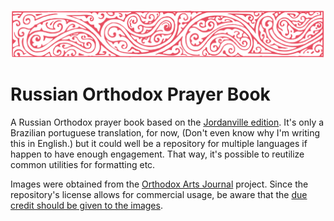 ![adornation](img/headers/bar18.svg)

# Russian Orthodox Prayer Book

A Russian Orthodox prayer book based on the [Jordanville edition]. It's only a
Brazilian portuguese translation, for now, (Don't even know why I'm writing this
in English.) but it could well be a repository for multiple languages if happen
to have enough engagement. That way, it's possible to reutilize common utilities
for formatting etc.

Images were obtained from the [Orthodox Arts Journal] project. Since the
repository's license allows for commercial usage, be aware that the [due credit
should be given to the images](image-credit).

[Jordanville edition]: https://www.ponomar.net/data/jordanville_prayerbook.pdf
[Orthodox Arts Journal]: https://orthodoxartsjournal.org/orthodox-illustration-project/
[image-credit]: https://docs.google.com/file/d/0B1MLai552F5yZkJIQ3B0QWx3cDA/view?rm=minimal&resourcekey=0-ybOjgmmviTqQOikbXOc9ag
